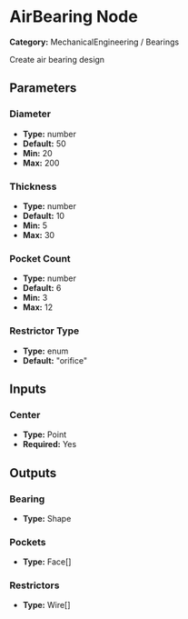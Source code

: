 
# AirBearing Node

**Category:** MechanicalEngineering / Bearings

Create air bearing design

## Parameters


### Diameter
- **Type:** number
- **Default:** 50
- **Min:** 20
- **Max:** 200



### Thickness
- **Type:** number
- **Default:** 10
- **Min:** 5
- **Max:** 30



### Pocket Count
- **Type:** number
- **Default:** 6
- **Min:** 3
- **Max:** 12



### Restrictor Type
- **Type:** enum
- **Default:** "orifice"





## Inputs


### Center
- **Type:** Point
- **Required:** Yes



## Outputs


### Bearing
- **Type:** Shape



### Pockets
- **Type:** Face[]



### Restrictors
- **Type:** Wire[]




